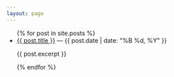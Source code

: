 ```yaml
---
layout: page
---
```

<ul>
  {% for post in site.posts %}
    <li>
      <a href="{{ post.url }}">{{ post.title }}</a> — {{ post.date | date: "%B %d, %Y" }}
      <p>{{ post.excerpt }}</p>
    </li>
  {% endfor %}
</ul>
